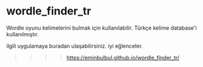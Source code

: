 # wordle_finder_tr
Wordle oyunu kelimelerini bulmak için kullanılabilir. Türkçe kelime database'i kullanılmıştır.


ilgili uygulamaya buradan ulaşabilirsiniz. iyi eğlenceler.

>>>> https://eminbulbul.github.io/wordle_finder_tr/
